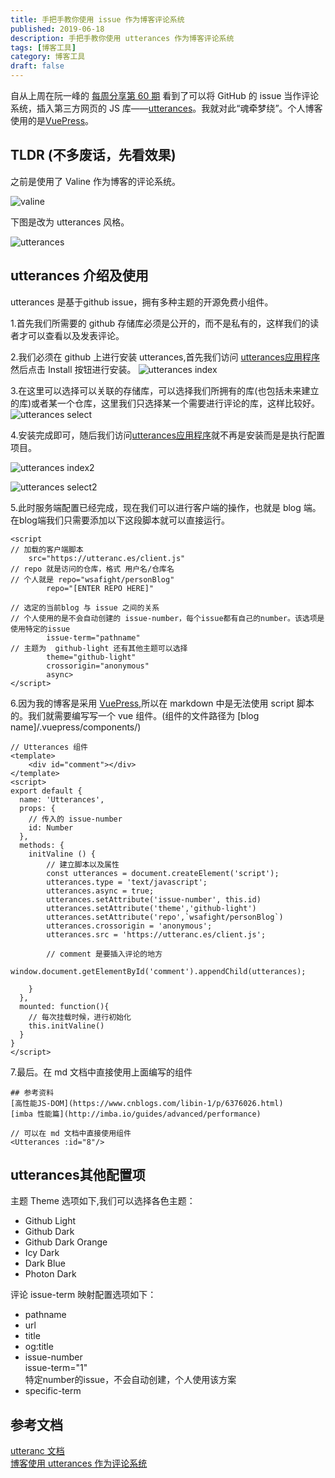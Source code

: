 ```yaml
---
title: 手把手教你使用 issue 作为博客评论系统
published: 2019-06-18
description: 手把手教你使用 utterances 作为博客评论系统
tags: [博客工具]
category: 博客工具
draft: false
---
```


自从上周在阮一峰的 [每周分享第 60 期](http://www.ruanyifeng.com/blog/2019/06/weekly-issue-60.html) 看到了可以将 GitHub 的 issue 当作评论系统，插入第三方网页的 JS 库——[utterances](https://utteranc.es/)。我就对此“魂牵梦绕”。个人博客使用的是[VuePress](https://vuepress.vuejs.org/zh/)。  

## TLDR (不多废话，先看效果)

之前是使用了 Valine 作为博客的评论系统。

![valine](./valine.jpg)

下图是改为 utterances 风格。

![utterances](./utterances.jpg)

## utterances 介绍及使用
utterances 是基于github issue，拥有多种主题的开源免费小组件。

1.首先我们所需要的 github 存储库必须是公开的，而不是私有的，这样我们的读者才可以查看以及发表评论。

2.我们必须在 github 上进行安装 utterances,首先我们访问 [utterances应用程序](https://github.com/apps/utterances) 然后点击 Install 按钮进行安装。
![utterances index](./utterances-index.jpg)

3.在这里可以选择可以关联的存储库，可以选择我们所拥有的库(也包括未来建立的库)或者某一个仓库，这里我们只选择某一个需要进行评论的库，这样比较好。
![utterances select](./utterances-select.jpg)

4.安装完成即可，随后我们访问[utterances应用程序](https://github.com/apps/utterances)就不再是安装而是是执行配置项目。

![utterances index2](./utterances-index2.jpg)

![utterances select2](./utterances-select2.jpg)

5.此时服务端配置已经完成，现在我们可以进行客户端的操作，也就是 blog 端。在blog端我们只需要添加以下这段脚本就可以直接运行。

```
<script 
// 加载的客户端脚本
    src="https://utteranc.es/client.js"
// repo 就是访问的仓库，格式 用户名/仓库名
// 个人就是 repo="wsafight/personBlog"
        repo="[ENTER REPO HERE]"

// 选定的当前blog 与 issue 之间的关系
// 个人使用的是不会自动创建的 issue-number，每个issue都有自己的number。该选项是使用特定的issue
        issue-term="pathname"
// 主题为  github-light 还有其他主题可以选择        
        theme="github-light"
        crossorigin="anonymous"
        async>
</script>
```

6.因为我的博客是采用 [VuePress](https://vuepress.vuejs.org/zh/),所以在 markdown 中是无法使用 script 脚本的。我们就需要编写写一个 vue 组件。(组件的文件路径为 [blog name]/.vuepress/components/)
```
// Utterances 组件
<template>
    <div id="comment"></div>
</template>
<script>
export default {
  name: 'Utterances',
  props: {
    // 传入的 issue-number  
    id: Number
  },
  methods: {
    initValine () {
        // 建立脚本以及属性
        const utterances = document.createElement('script');
        utterances.type = 'text/javascript';
        utterances.async = true;
        utterances.setAttribute('issue-number', this.id)
        utterances.setAttribute('theme','github-light')
        utterances.setAttribute('repo',`wsafight/personBlog`)
        utterances.crossorigin = 'anonymous';
        utterances.src = 'https://utteranc.es/client.js';

        // comment 是要插入评论的地方
        window.document.getElementById('comment').appendChild(utterances);

    }
  },
  mounted: function(){
    // 每次挂载时候，进行初始化
    this.initValine()
  }
}
</script>
```

7.最后。在 md 文档中直接使用上面编写的组件

```
## 参考资料
[高性能JS-DOM](https://www.cnblogs.com/libin-1/p/6376026.html)   
[imba 性能篇](http://imba.io/guides/advanced/performance)

// 可以在 md 文档中直接使用组件
<Utterances :id="8"/>
```

## utterances其他配置项
主题 Theme 选项如下,我们可以选择各色主题：   

- Github Light
- Github Dark
- Github Dark Orange
- Icy Dark
- Dark Blue
- Photon Dark

评论 issue-term 映射配置选项如下：

- pathname
- url
- title   
- og:title
- issue-number   
    issue-term="1"   
    特定number的issue，不会自动创建，个人使用该方案
- specific-term 

## 参考文档
[utteranc 文档](https://utteranc.es/)   
[博客使用 utterances 作为评论系统](https://www.cnblogs.com/stevexu/p/10808134.html)